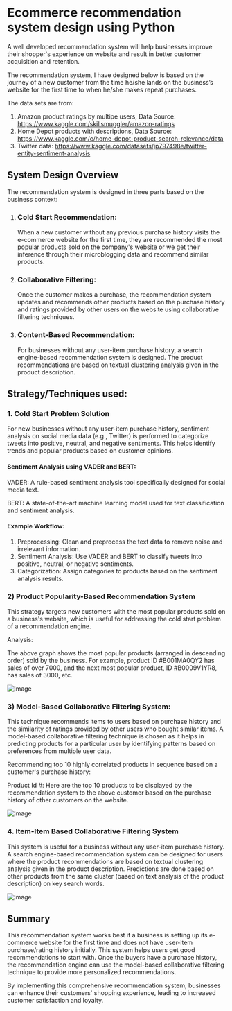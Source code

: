 # Ecommerce recommendation system design using Python
A well developed recommendation system will help businesses improve their shopper's experience on website and result in better customer acquisition and retention.

The recommendation system, I have designed below is based on the journey of a new customer from the time he/she lands on the business’s website for the first time to when he/she makes repeat purchases. 

The data sets are from:
1. Amazon product ratings by multipe users, Data Source: https://www.kaggle.com/skillsmuggler/amazon-ratings
2. Home Depot products with descriptions, Data Source: https://www.kaggle.com/c/home-depot-product-search-relevance/data
3. Twitter data: https://www.kaggle.com/datasets/jp797498e/twitter-entity-sentiment-analysis

## System Design Overview
The recommendation system is designed in three parts based on the business context:

1. ### Cold Start Recommendation:
   When a new customer without any previous purchase history visits the e-commerce website for the first time, they are recommended the most popular products sold on the company's website or we get their inference through their microblogging data and recommend similar products.

2. ### Collaborative Filtering:
   Once the customer makes a purchase, the recommendation system updates and recommends other products based on the purchase history and ratings provided by other users on the website using collaborative filtering techniques.

3. ### Content-Based Recommendation:
    For businesses without any user-item purchase history, a search engine-based recommendation system is designed. The product recommendations are based on textual clustering analysis given in the product description.

## Strategy/Techniques used: 
### 1. Cold Start Problem Solution
For new businesses without any user-item purchase history, sentiment analysis on social media data (e.g., Twitter) is performed to categorize tweets into positive, neutral, and negative sentiments. This helps identify trends and popular products based on customer opinions.

#### Sentiment Analysis using VADER and BERT:
VADER: A rule-based sentiment analysis tool specifically designed for social media text.

BERT: A state-of-the-art machine learning model used for text classification and sentiment analysis.

#### Example Workflow:
1) Preprocessing: Clean and preprocess the text data to remove noise and irrelevant information.
2) Sentiment Analysis: Use VADER and BERT to classify tweets into positive, neutral, or negative sentiments.
3) Categorization: Assign categories to products based on the sentiment analysis results.

### 2) Product Popularity-Based Recommendation System
This strategy targets new customers with the most popular products sold on a business's website, which is useful for addressing the cold start problem of a recommendation engine.

Analysis:

The above graph shows the most popular products (arranged in descending order) sold by the business. For example, product ID #B001MA0QY2 has sales of over 7000, and the next most popular product, ID #B0009V1YR8, has sales of 3000, etc.

![image](https://user-images.githubusercontent.com/38769913/51401953-27a90a00-1b1a-11e9-9dca-c18c9d592121.png)

### 3) Model-Based Collaborative Filtering System: 

This technique recommends items to users based on purchase history and the similarity of ratings provided by other users who bought similar items. A model-based collaborative filtering technique is chosen as it helps in predicting products for a particular user by identifying patterns based on preferences from multiple user data.

Recommending top 10 highly correlated products in sequence based on a customer's purchase history:

Product Id #: Here are the top 10 products to be displayed by the recommendation system to the above customer based on the purchase history of other customers on the website.

![image](https://user-images.githubusercontent.com/38769913/51402144-a8680600-1b1a-11e9-8c45-3f8177516a48.png)

### 4. Item-Item Based Collaborative Filtering System

This system is useful for a business without any user-item purchase history. A search engine-based recommendation system can be designed for users where the product recommendations are based on textual clustering analysis given in the product description. Predictions are done based on other products from the same cluster (based on text analysis of the product description) on key search words.

![image](https://user-images.githubusercontent.com/38769913/51402355-393ee180-1b1b-11e9-9f98-8af45733d496.png)

## Summary
This recommendation system works best if a business is setting up its e-commerce website for the first time and does not have user-item purchase/rating history initially. This system helps users get good recommendations to start with. Once the buyers have a purchase history, the recommendation engine can use the model-based collaborative filtering technique to provide more personalized recommendations.

By implementing this comprehensive recommendation system, businesses can enhance their customers' shopping experience, leading to increased customer satisfaction and loyalty.

